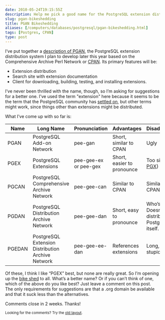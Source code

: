 ```yaml
--- 
date: 2010-05-24T19:15:55Z
description: Help me pick a good name for the PostgreSQL extension distribution network and site.
slug: pgan-bikeshedding
title: PGAN Bikeshedding
aliases: [/computers/databases/postgresql/pgan-bikeshedding.html]
tags: [Postgres, CPAN]
type: post
---
```


<p>I’ve put together a <a href="http://wiki.postgresql.org/wiki/PGAN">description of PGAN</a>, the PostgreSQL extension distribution system I plan to develop later this year based on the Comprehensive Archive Perl Network or <a href="http://search.cpan.org/">CPAN</a>. Its primary features will be:</p>

<ul>
<li>Extension distribution</li>
<li>Search site with extension documentation</li>
<li>Client for downloading, building, testing, and installing extensions.</li>
</ul>

<p>I’ve never been thrilled with the name, though, so I’m asking for suggestions for a better one. I’ve used the term "extension" here because it seems to be the term that the PostgreSQL community has <a href="http://wiki.postgresql.org/wiki/ExtensionPackaging">settled on</a>, but other terms might work, since things other than extensions might be distributed.</p>

<p>What I’ve come up with so far is:</p>

<table>
  <thead><tr>
    <th>Name</th>
    <th>Long Name</th>
    <th>Pronunciation</th>
    <th>Advantages</th>
    <th>Disadvantages</th>
  </tr></thead>
  <tr class="odd">
    <td>PGAN</td>
    <td>PostgreSQL Add-on Network</td>
    <td>pee-gan</td>
    <td>Short, similar to CPAN</td>
    <td>Ugly</td>
  </tr>
  <tr>
    <td>PGEX</td>
    <td>PostgreSQL Extensions</td>
    <td>pee-gee-ex or pee-gex</td>
    <td>Short, easier to pronounce</td>
    <td>Too similar to <a href="http://pgexperts.com/">PGX</a>)</td>
  </tr>
  <tr class="odd">
    <td>PGCAN</td>
    <td>PostgreSQL Comprehensive Archive Network</td>
    <td>pee-gee-can</td>
    <td>Similar to CPAN</td>
    <td>Similar to CPAN</td>
  </tr>
  <tr>
    <td>PGDAN</td>
    <td>PostgreSQL Distribution Archive Network</td>
    <td>pee-gee-dan</td>
    <td>Short, easy to pronounce</td>
    <td>Who’s “Dan”? Doesn’t distribute PostgreSQL itself.</td>
  </tr>
  <tr class="odd">
    <td>PGEDAN</td>
    <td>PostgreSQL Extension Distribution Archive Network</td>
    <td>pee-gee-ee-dan</td>
    <td>References extensions</td>
    <td>Long, sounds stupid</td>
  </tr>
</table>

<p>Of these, I think I like “PGEX” best, but none are really great. So I’m opening up the <a href="https://en.wikipedia.org/wiki/Parkinson's_Law_of_Triviality">bike shed</a> to all. What’s a better name? Or if you can’t think of one, which of the above do you like best? Just leave a comment on this post. The only requirements for suggestions are that a .org domain be available and that it suck less than the alternatives.</p>

<p>Comments close in 2 weeks. Thanks!</p>

<p class="past"><small>Looking for the comments? Try the <a rel="nofollow" href="//past.justatheory.com/computers/databases/postgresql/pgan-bikeshedding.html">old layout</a>.</small></p>


